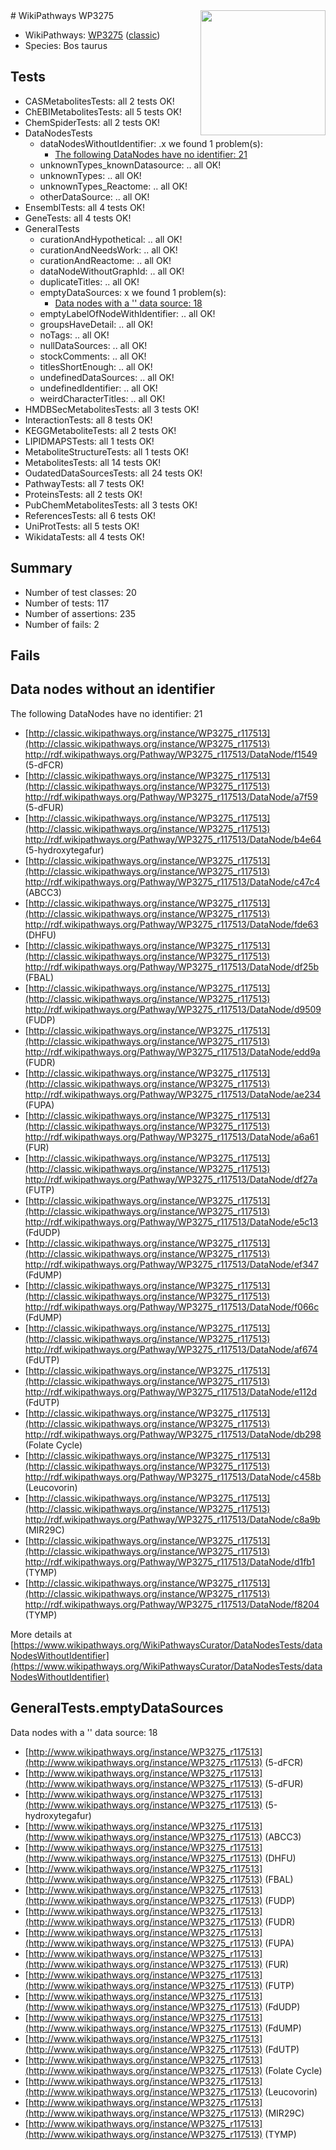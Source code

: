 <img style="float: right; width: 200px" src="https://upload.wikimedia.org/wikipedia/commons/thumb/8/83/Wplogo_with_text_500.png/640px-Wplogo_with_text_500.png" />
# WikiPathways WP3275

* WikiPathways: [WP3275](https://wikipathways.org/pathways/WP3275) ([classic](https://classic.wikipathways.org/instance/WP3275))
* Species: Bos taurus
## Tests
* CASMetabolitesTests: all 2 tests OK!
* ChEBIMetabolitesTests: all 5 tests OK!
* ChemSpiderTests: all 2 tests OK!
* DataNodesTests
    * dataNodesWithoutIdentifier: .x we found 1 problem(s):
        * [The following DataNodes have no identifier: 21](#8792c4b0)
    * unknownTypes_knownDatasource: .. all OK!
    * unknownTypes: .. all OK!
    * unknownTypes_Reactome: .. all OK!
    * otherDataSource: .. all OK!
* EnsemblTests: all 4 tests OK!
* GeneTests: all 4 tests OK!
* GeneralTests
    * curationAndHypothetical: .. all OK!
    * curationAndNeedsWork: .. all OK!
    * curationAndReactome: .. all OK!
    * dataNodeWithoutGraphId: .. all OK!
    * duplicateTitles: .. all OK!
    * emptyDataSources: x we found 1 problem(s):
        * [Data nodes with a '' data source: 18](#6531d9ec)
    * emptyLabelOfNodeWithIdentifier: .. all OK!
    * groupsHaveDetail: .. all OK!
    * noTags: .. all OK!
    * nullDataSources: .. all OK!
    * stockComments: .. all OK!
    * titlesShortEnough: .. all OK!
    * undefinedDataSources: .. all OK!
    * undefinedIdentifier: .. all OK!
    * weirdCharacterTitles: .. all OK!
* HMDBSecMetabolitesTests: all 3 tests OK!
* InteractionTests: all 8 tests OK!
* KEGGMetaboliteTests: all 2 tests OK!
* LIPIDMAPSTests: all 1 tests OK!
* MetaboliteStructureTests: all 1 tests OK!
* MetabolitesTests: all 14 tests OK!
* OudatedDataSourcesTests: all 24 tests OK!
* PathwayTests: all 7 tests OK!
* ProteinsTests: all 2 tests OK!
* PubChemMetabolitesTests: all 3 tests OK!
* ReferencesTests: all 6 tests OK!
* UniProtTests: all 5 tests OK!
* WikidataTests: all 4 tests OK!


## Summary

* Number of test classes: 20
* Number of tests: 117
* Number of assertions: 235
* Number of fails: 2

## Fails

<a name="8792c4b0" />

## Data nodes without an identifier

The following DataNodes have no identifier: 21

* [http://classic.wikipathways.org/instance/WP3275_r117513](http://classic.wikipathways.org/instance/WP3275_r117513) http://rdf.wikipathways.org/Pathway/WP3275_r117513/DataNode/f1549 (5-dFCR)
* [http://classic.wikipathways.org/instance/WP3275_r117513](http://classic.wikipathways.org/instance/WP3275_r117513) http://rdf.wikipathways.org/Pathway/WP3275_r117513/DataNode/a7f59 (5-dFUR)
* [http://classic.wikipathways.org/instance/WP3275_r117513](http://classic.wikipathways.org/instance/WP3275_r117513) http://rdf.wikipathways.org/Pathway/WP3275_r117513/DataNode/b4e64 (5-hydroxytegafur)
* [http://classic.wikipathways.org/instance/WP3275_r117513](http://classic.wikipathways.org/instance/WP3275_r117513) http://rdf.wikipathways.org/Pathway/WP3275_r117513/DataNode/c47c4 (ABCC3)
* [http://classic.wikipathways.org/instance/WP3275_r117513](http://classic.wikipathways.org/instance/WP3275_r117513) http://rdf.wikipathways.org/Pathway/WP3275_r117513/DataNode/fde63 (DHFU)
* [http://classic.wikipathways.org/instance/WP3275_r117513](http://classic.wikipathways.org/instance/WP3275_r117513) http://rdf.wikipathways.org/Pathway/WP3275_r117513/DataNode/df25b (FBAL)
* [http://classic.wikipathways.org/instance/WP3275_r117513](http://classic.wikipathways.org/instance/WP3275_r117513) http://rdf.wikipathways.org/Pathway/WP3275_r117513/DataNode/d9509 (FUDP)
* [http://classic.wikipathways.org/instance/WP3275_r117513](http://classic.wikipathways.org/instance/WP3275_r117513) http://rdf.wikipathways.org/Pathway/WP3275_r117513/DataNode/edd9a (FUDR)
* [http://classic.wikipathways.org/instance/WP3275_r117513](http://classic.wikipathways.org/instance/WP3275_r117513) http://rdf.wikipathways.org/Pathway/WP3275_r117513/DataNode/ae234 (FUPA)
* [http://classic.wikipathways.org/instance/WP3275_r117513](http://classic.wikipathways.org/instance/WP3275_r117513) http://rdf.wikipathways.org/Pathway/WP3275_r117513/DataNode/a6a61 (FUR)
* [http://classic.wikipathways.org/instance/WP3275_r117513](http://classic.wikipathways.org/instance/WP3275_r117513) http://rdf.wikipathways.org/Pathway/WP3275_r117513/DataNode/df27a (FUTP)
* [http://classic.wikipathways.org/instance/WP3275_r117513](http://classic.wikipathways.org/instance/WP3275_r117513) http://rdf.wikipathways.org/Pathway/WP3275_r117513/DataNode/e5c13 (FdUDP)
* [http://classic.wikipathways.org/instance/WP3275_r117513](http://classic.wikipathways.org/instance/WP3275_r117513) http://rdf.wikipathways.org/Pathway/WP3275_r117513/DataNode/ef347 (FdUMP)
* [http://classic.wikipathways.org/instance/WP3275_r117513](http://classic.wikipathways.org/instance/WP3275_r117513) http://rdf.wikipathways.org/Pathway/WP3275_r117513/DataNode/f066c (FdUMP)
* [http://classic.wikipathways.org/instance/WP3275_r117513](http://classic.wikipathways.org/instance/WP3275_r117513) http://rdf.wikipathways.org/Pathway/WP3275_r117513/DataNode/af674 (FdUTP)
* [http://classic.wikipathways.org/instance/WP3275_r117513](http://classic.wikipathways.org/instance/WP3275_r117513) http://rdf.wikipathways.org/Pathway/WP3275_r117513/DataNode/e112d (FdUTP)
* [http://classic.wikipathways.org/instance/WP3275_r117513](http://classic.wikipathways.org/instance/WP3275_r117513) http://rdf.wikipathways.org/Pathway/WP3275_r117513/DataNode/db298 (Folate Cycle)
* [http://classic.wikipathways.org/instance/WP3275_r117513](http://classic.wikipathways.org/instance/WP3275_r117513) http://rdf.wikipathways.org/Pathway/WP3275_r117513/DataNode/c458b (Leucovorin)
* [http://classic.wikipathways.org/instance/WP3275_r117513](http://classic.wikipathways.org/instance/WP3275_r117513) http://rdf.wikipathways.org/Pathway/WP3275_r117513/DataNode/c8a9b (MIR29C)
* [http://classic.wikipathways.org/instance/WP3275_r117513](http://classic.wikipathways.org/instance/WP3275_r117513) http://rdf.wikipathways.org/Pathway/WP3275_r117513/DataNode/d1fb1 (TYMP)
* [http://classic.wikipathways.org/instance/WP3275_r117513](http://classic.wikipathways.org/instance/WP3275_r117513) http://rdf.wikipathways.org/Pathway/WP3275_r117513/DataNode/f8204 (TYMP)


More details at [https://www.wikipathways.org/WikiPathwaysCurator/DataNodesTests/dataNodesWithoutIdentifier](https://www.wikipathways.org/WikiPathwaysCurator/DataNodesTests/dataNodesWithoutIdentifier)

<a name="6531d9ec" />

## GeneralTests.emptyDataSources

Data nodes with a '' data source: 18

* [http://www.wikipathways.org/instance/WP3275_r117513](http://www.wikipathways.org/instance/WP3275_r117513) (5-dFCR)
* [http://www.wikipathways.org/instance/WP3275_r117513](http://www.wikipathways.org/instance/WP3275_r117513) (5-dFUR)
* [http://www.wikipathways.org/instance/WP3275_r117513](http://www.wikipathways.org/instance/WP3275_r117513) (5-hydroxytegafur)
* [http://www.wikipathways.org/instance/WP3275_r117513](http://www.wikipathways.org/instance/WP3275_r117513) (ABCC3)
* [http://www.wikipathways.org/instance/WP3275_r117513](http://www.wikipathways.org/instance/WP3275_r117513) (DHFU)
* [http://www.wikipathways.org/instance/WP3275_r117513](http://www.wikipathways.org/instance/WP3275_r117513) (FBAL)
* [http://www.wikipathways.org/instance/WP3275_r117513](http://www.wikipathways.org/instance/WP3275_r117513) (FUDP)
* [http://www.wikipathways.org/instance/WP3275_r117513](http://www.wikipathways.org/instance/WP3275_r117513) (FUDR)
* [http://www.wikipathways.org/instance/WP3275_r117513](http://www.wikipathways.org/instance/WP3275_r117513) (FUPA)
* [http://www.wikipathways.org/instance/WP3275_r117513](http://www.wikipathways.org/instance/WP3275_r117513) (FUR)
* [http://www.wikipathways.org/instance/WP3275_r117513](http://www.wikipathways.org/instance/WP3275_r117513) (FUTP)
* [http://www.wikipathways.org/instance/WP3275_r117513](http://www.wikipathways.org/instance/WP3275_r117513) (FdUDP)
* [http://www.wikipathways.org/instance/WP3275_r117513](http://www.wikipathways.org/instance/WP3275_r117513) (FdUMP)
* [http://www.wikipathways.org/instance/WP3275_r117513](http://www.wikipathways.org/instance/WP3275_r117513) (FdUTP)
* [http://www.wikipathways.org/instance/WP3275_r117513](http://www.wikipathways.org/instance/WP3275_r117513) (Folate Cycle)
* [http://www.wikipathways.org/instance/WP3275_r117513](http://www.wikipathways.org/instance/WP3275_r117513) (Leucovorin)
* [http://www.wikipathways.org/instance/WP3275_r117513](http://www.wikipathways.org/instance/WP3275_r117513) (MIR29C)
* [http://www.wikipathways.org/instance/WP3275_r117513](http://www.wikipathways.org/instance/WP3275_r117513) (TYMP)


